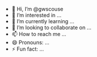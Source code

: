 - 👋 Hi, I’m @gwscouse
- 👀 I’m interested in ...
- 🌱 I’m currently learning ...
- 💞️ I’m looking to collaborate on ...
- 📫 How to reach me ...
- 😄 Pronouns: ...
- ⚡ Fun fact: ...

<!---
gwscouse/gwscouse is a ✨ special ✨ repository because its `README.md` (this file) appears on your GitHub profile.
You can click the Preview link to take a look at your changes.
--->
